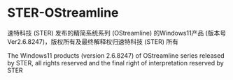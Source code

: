# STER-OStreamline
速特科技 (STER) 发布的精简系统系列 (OStreamline) 的Windows11产品 (版本号Ver2.6.8247)，版权所有及最终解释权归速特科技 (STER) 所有

The Windows11 products (version 2.6.8247) of OStreamline series released by STER, all rights reserved and the final right of interpretation reserved by STER
